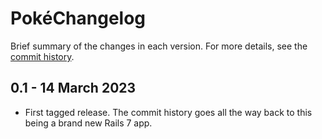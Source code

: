 # PokéChangelog

Brief summary of the changes in each version. For more details, see the
[commit history](https://github.com/vinnydiehl/pokelog/commits/trunk).

## 0.1 - 14 March 2023

 * First tagged release. The commit history goes all the way back to this
   being a brand new Rails 7 app.
